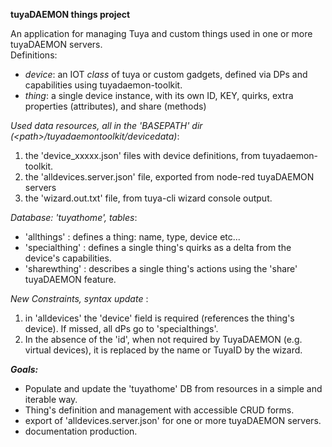 **tuyaDAEMON things project**
 
 An application for managing Tuya and custom things used in one or more tuyaDAEMON servers. <br>
 Definitions:
  - *device*: an IOT _class_ of tuya or custom gadgets, defined via DPs and capabilities using tuyadaemon-toolkit.
  - *thing*: a single device instance, with its own ID, KEY, quirks, extra properties (attributes), and share (methods)

_Used data resources, all in the 'BASEPATH' dir (&lt;path>/tuyadaemontoolkit/devicedata)_:
1. the 'device_xxxxx.json' files with device definitions, from tuyadaemon-toolkit.
1. the 'alldevices.server.json' file, exported from node-red tuyaDAEMON servers
1. the 'wizard.out.txt' file, from tuya-cli wizard console output.
 
_Database: 'tuyathome', tables_:
 -    'allthings'    : defines a thing: name, type, device etc...
 -    'specialthing' : defines a single thing's quirks as a delta from the device's capabilities.
 -    'sharewthing'  : describes a single thing's actions using the 'share' tuyaDAEMON feature.

_New Constraints, syntax update_ :
1. in 'alldevices' the 'device' field is required (references the thing's device). If missed, all dPs go to 'specialthings'.
2. In the absence of the 'id', when not required by TuyaDAEMON (e.g. virtual devices), it is replaced by the name or TuyaID by the wizard.

***Goals:***

  - Populate and update the 'tuyathome' DB from resources in a simple and iterable way.
  - Thing's definition and management with accessible CRUD forms.
  - export of 'alldevices.server.json' for one or more tuyaDAEMON servers.
  - documentation production.
